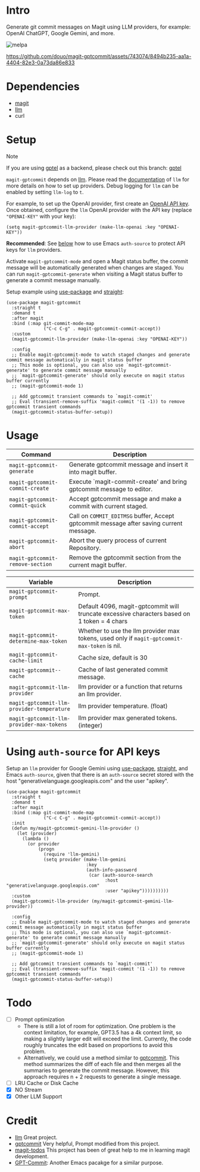 # Intro

Generate git commit messages on Magit using LLM providers, for example: OpenAI ChatGPT, Google Gemini, and more.

![melpa](https://melpa.org/packages/magit-gptcommit-badge.svg)

https://github.com/douo/magit-gptcommit/assets/743074/8494b235-aa1a-4404-82e3-0a73da86e833

# Dependencies

- [magit](https://magit.vc/)
- [llm](https://github.com/ahyatt/llm)
- curl

# Setup

> [!NOTE]
> If you are using [gptel](https://github.com/karthink/gptel) as a backend, please check out this branch: [gptel](https://github.com/douo/magit-gptcommit/tree/gptel)


`magit-gptcommit` depends on [llm](https://github.com/ahyatt/llm). Please read the
[documentation](https://github.com/ahyatt/llm?tab=readme-ov-file#setting-up-providers)
of `llm` for more details on how to set up providers. Debug logging for `llm` can be enabled by setting `llm-log` to `t`.

For example, to set up the OpenAI provider, first create an [OpenAI API key](https://platform.openai.com/account/api-keys). Once obtained, configure the `llm` OpenAI provider with the API key (replace `"OPENAI-KEY"` with your key):

``` emacs-lisp
(setq magit-gptcommit-llm-provider (make-llm-openai :key "OPENAI-KEY"))
```

**Recommended**: See [below](#using-auth-source-for-api-keys) how to use Emacs `auth-source` to protect API keys for `llm` providers.

Activate `magit-gptcommit-mode` and open a Magit status buffer, the commit message will be automatically generated when changes are staged. You can run `magit-gptcommit-generate` when visiting a Magit status buffer to generate a commit message manually.

Setup example using [use-package](https://github.com/jwiegley/use-package) and [straight](https://github.com/radian-software/straight.el):

``` emacs-lisp
(use-package magit-gptcommit
  :straight t
  :demand t
  :after magit
  :bind (:map git-commit-mode-map
              ("C-c C-g" . magit-gptcommit-commit-accept))
  :custom
  (magit-gptcommit-llm-provider (make-llm-openai :key "OPENAI-KEY"))

  :config
  ;; Enable magit-gptcommit-mode to watch staged changes and generate commit message automatically in magit status buffer
  ;; This mode is optional, you can also use `magit-gptcommit-generate' to generate commit message manually
  ;; `magit-gptcommit-generate' should only execute on magit status buffer currently
  ;; (magit-gptcommit-mode 1)

  ;; Add gptcommit transient commands to `magit-commit'
  ;; Eval (transient-remove-suffix 'magit-commit '(1 -1)) to remove gptcommit transient commands
  (magit-gptcommit-status-buffer-setup))
```

# Usage

| **Command**                      | Description                                                                             |
|----------------------------------|-----------------------------------------------------------------------------------------|
| `magit-gptcommit-generate`       | Generate gptcommit message and insert it into magit buffer.                             |
| `magit-gptcommit-commit-create`  | Execute \`magit-commit-create' and bring gptcommit message to editor.                   |
| `magit-gptcommit-commit-quick`   | Accept gptcommit message and make a commit with current staged.                         |
| `magit-gptcommit-commit-accept`  | Call on `COMMIT_EDITMSG` buffer, Accept gptcommit message after saving current message. |
| `magit-gptcommit-abort`          | Abort the query process of current Repository.                                          |
| `magit-gptcommit-remove-section` | Remove the gptcommit section from the current magit buffer.                             |

| **Variable**                               | Description                                                                                  |
|--------------------------------------------|----------------------------------------------------------------------------------------------|
| `magit-gptcommit-prompt`                   | Prompt.                                                                                      |
| `magit-gptcommit-max-token`                | Default 4096, magit-gptcommit will truncate excessive characters based on 1 token = 4 chars  |
| `magit-gptcommit-determine-max-token`      | Whether to use the llm provider max tokens, used only if `magit-gptcommit-max-token` is nil. |
| `magit-gptcommit-cache-limit`              | Cache size, default is 30                                                                    |
| `magit-gptcommit--cache`                   | Cache of last generated commit message.                                                      |
| `magit-gptcommit-llm-provider`             | llm provider or a function that returns an llm provider.                                     |
| `magit-gptcommit-llm-provider-temperature` | llm provider temperature. (float)                                                            |
| `magit-gptcommit-llm-provider-max-tokens`  | llm provider max generated tokens. (integer)                                                 |

# Using `auth-source` for API keys

Setup an `llm` provider for Google Gemini using [use-package](https://github.com/jwiegley/use-package), [straight](https://github.com/radian-software/straight.el), and Emacs `auth-source`, given that there is an `auth-source` secret stored with the host "generativelanguage.googleapis.com" and the user "apikey".

``` emacs-lisp
(use-package magit-gptcommit
  :straight t
  :demand t
  :after magit
  :bind (:map git-commit-mode-map
              ("C-c C-g" . magit-gptcommit-commit-accept))
  :init
  (defun my/magit-gptcommit-gemini-llm-provider ()
    (let (provider)
      (lambda ()
        (or provider
            (progn
              (require 'llm-gemini)
              (setq provider (make-llm-gemini
                              :key
                              (auth-info-password
                               (car (auth-source-search
                                     :host "generativelanguage.googleapis.com"
                                     :user "apikey"))))))))))
  :custom
  (magit-gptcommit-llm-provider (my/magit-gptcommit-gemini-llm-provider))

  :config
  ;; Enable magit-gptcommit-mode to watch staged changes and generate commit message automatically in magit status buffer
  ;; This mode is optional, you can also use `magit-gptcommit-generate' to generate commit message manually
  ;; `magit-gptcommit-generate' should only execute on magit status buffer currently
  ;; (magit-gptcommit-mode 1)

  ;; Add gptcommit transient commands to `magit-commit'
  ;; Eval (transient-remove-suffix 'magit-commit '(1 -1)) to remove gptcommit transient commands
  (magit-gptcommit-status-buffer-setup))
```

# Todo

- [ ] Prompt optimization
  - There is still a lot of room for optimization. One problem is the context limitation, for example, GPT3.5 has a 4k context limit, so making a slightly larger edit will exceed the limit. Currently, the code roughly truncates the edit based on proportions to avoid this problem.
  - Alternatively, we could use a method similar to [gptcommit](https://github.com/zurawiki/gptcommit). This method summarizes the diff of each file and then merges all the summaries to generate the commit message. However, this approach requires n + 2 requests to generate a single message.
- [ ] LRU Cache or Disk Cache
- [X] NO Stream
- [X] Other LLM Support

# Credit

- [llm](https://github.com/ahyatt/llm) Great project.
- [gptcommit](https://github.com/zurawiki/gptcommit) Very helpful, Prompt modified from this project.
- [magit-todos](https://github.com/alphapapa/magit-todos) This project has been of great help to me in learning magit development.
- [GPT-Commit](https://github.com/ywkim/gpt-commit): Another Emacs pacakge for a similar purpose.
